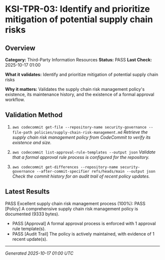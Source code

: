 # KSI-TPR-03: Identify and prioritize mitigation of potential supply chain risks

## Overview

**Category:** Third-Party Information Resources
**Status:** PASS
**Last Check:** 2025-10-17 01:00

**What it validates:** Identify and prioritize mitigation of potential supply chain risks

**Why it matters:** Validates the supply chain risk management policy's existence, its maintenance history, and the existence of a formal approval workflow.

## Validation Method

1. `aws codecommit get-file --repository-name security-governance --file-path policies/supply-chain-risk-management.md`
   *Retrieve the supply chain risk management policy from CodeCommit to verify its existence and size.*

2. `aws codecommit list-approval-rule-templates --output json`
   *Validate that a formal approval rule process is configured for the repository.*

3. `aws codecommit get-differences --repository-name security-governance --after-commit-specifier refs/heads/main --output json`
   *Check the commit history for an audit trail of recent policy updates.*

## Latest Results

PASS Excellent supply chain risk management process (100%): PASS [Policy] A comprehensive supply chain risk management policy is documented (9333 bytes).
- PASS [Approval] A formal approval process is enforced with 1 approval rule template(s).
- PASS [Audit Trail] The policy is actively maintained, with evidence of 1 recent update(s).

---
*Generated 2025-10-17 01:00 UTC*